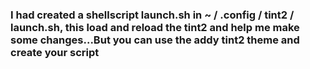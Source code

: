 ### I had created a shellscript launch.sh in ~ / .config / tint2 / launch.sh, this load and reload the tint2 and help me make some changes...But you can use the addy tint2 theme and create your script
